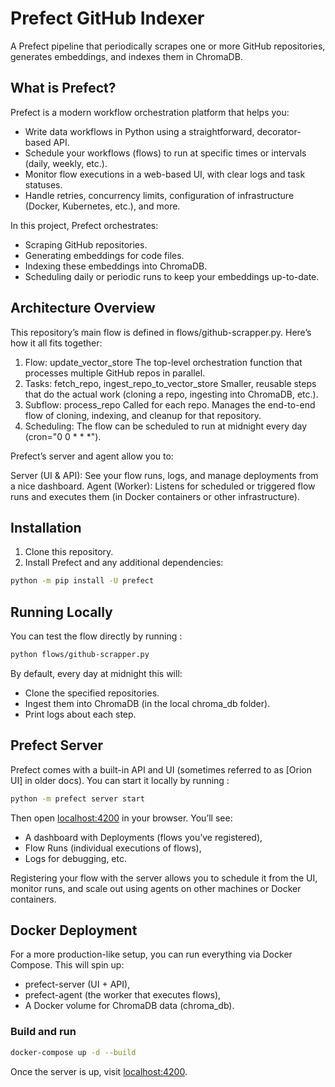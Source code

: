 # Prefect GitHub Indexer

A Prefect pipeline that periodically scrapes one or more GitHub repositories, generates embeddings, and indexes them in ChromaDB.

## What is Prefect?

Prefect is a modern workflow orchestration platform that helps you:

- Write data workflows in Python using a straightforward, decorator-based API.
- Schedule your workflows (flows) to run at specific times or intervals (daily, weekly, etc.).
- Monitor flow executions in a web-based UI, with clear logs and task statuses.
- Handle retries, concurrency limits, configuration of infrastructure (Docker, Kubernetes, etc.), and more.

In this project, Prefect orchestrates:

- Scraping GitHub repositories.
- Generating embeddings for code files.
- Indexing these embeddings into ChromaDB.
- Scheduling daily or periodic runs to keep your embeddings up-to-date.

## Architecture Overview

This repository’s main flow is defined in flows/github-scrapper.py. Here’s how it all fits together:

1. Flow: update_vector_store
   The top-level orchestration function that processes multiple GitHub repos in parallel.
2. Tasks: fetch_repo, ingest_repo_to_vector_store
   Smaller, reusable steps that do the actual work (cloning a repo, ingesting into ChromaDB, etc.).
3. Subflow: process_repo
   Called for each repo. Manages the end-to-end flow of cloning, indexing, and cleanup for that repository.
4. Scheduling: The flow can be scheduled to run at midnight every day (cron="0 0 \* \* \*").

Prefect’s server and agent allow you to:

Server (UI & API): See your flow runs, logs, and manage deployments from a nice dashboard.
Agent (Worker): Listens for scheduled or triggered flow runs and executes them (in Docker containers or other infrastructure).

## Installation

1. Clone this repository.
2. Install Prefect and any additional dependencies:

```bash
python -m pip install -U prefect
```

## Running Locally

You can test the flow directly by running :

```bash
python flows/github-scrapper.py
```

By default, every day at midnight this will:

- Clone the specified repositories.
- Ingest them into ChromaDB (in the local chroma_db folder).
- Print logs about each step.

## Prefect Server

Prefect comes with a built-in API and UI (sometimes referred to as [Orion UI] in older docs). You can start it locally by running :

```bash
python -m prefect server start
```

Then open [localhost:4200](http://localhost:4200/dashboard) in your browser. You’ll see:

- A dashboard with Deployments (flows you’ve registered),
- Flow Runs (individual executions of flows),
- Logs for debugging, etc.

Registering your flow with the server allows you to schedule it from the UI, monitor runs, and scale out using agents on other machines or Docker containers.

## Docker Deployment

For a more production-like setup, you can run everything via Docker Compose. This will spin up:

- prefect-server (UI + API),
- prefect-agent (the worker that executes flows),
- A Docker volume for ChromaDB data (chroma_db).

### Build and run

```bash
docker-compose up -d --build
```

Once the server is up, visit [localhost:4200](http://localhost:4200/dashboard).
